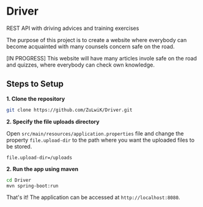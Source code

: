 # Driver
REST API with driving advices and training exercises

The purpose of this project is to create a website where everybody can become acquainted with many counsels concern safe on the road. 

[IN PROGRESS]
This website will have many articles invole safe on the road and quizzes, where everybody can check own knowledge.

## Steps to Setup

**1. Clone the repository** 

```bash
git clone https://github.com/ZuLwiK/Driver.git
```

**2. Specify the file uploads directory**

Open `src/main/resources/application.properties` file and change the property `file.upload-dir` to the path where you want the uploaded files to be stored.

```
file.upload-dir=/uploads
```

**2. Run the app using maven**

```bash
cd Driver
mvn spring-boot:run
```

That's it! The application can be accessed at `http://localhost:8080`.
